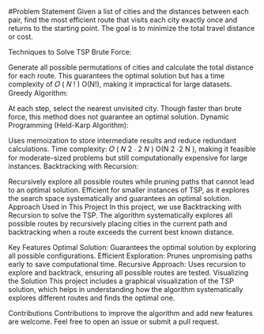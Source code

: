 #Problem Statement
Given a list of cities and the distances between each pair, find the most efficient route that visits each city exactly once and returns to the starting point. The goal is to minimize the total travel distance or cost.

Techniques to Solve TSP
Brute Force:

Generate all possible permutations of cities and calculate the total distance for each route.
This guarantees the optimal solution but has a time complexity of 
𝑂
(
𝑁
!
)
O(N!), making it impractical for large datasets.
Greedy Algorithm:

At each step, select the nearest unvisited city.
Though faster than brute force, this method does not guarantee an optimal solution.
Dynamic Programming (Held-Karp Algorithm):

Uses memoization to store intermediate results and reduce redundant calculations.
Time complexity: 
𝑂
(
𝑁
2
⋅
2
𝑁
)
O(N 
2
 ⋅2 
N
 ), making it feasible for moderate-sized problems but still computationally expensive for large instances.
Backtracking with Recursion:

Recursively explore all possible routes while pruning paths that cannot lead to an optimal solution.
Efficient for smaller instances of TSP, as it explores the search space systematically and guarantees an optimal solution.
Approach Used in This Project
In this project, we use Backtracking with Recursion to solve the TSP. The algorithm systematically explores all possible routes by recursively placing cities in the current path and backtracking when a route exceeds the current best known distance.

Key Features
Optimal Solution: Guarantees the optimal solution by exploring all possible configurations.
Efficient Exploration: Prunes unpromising paths early to save computational time.
Recursive Approach: Uses recursion to explore and backtrack, ensuring all possible routes are tested.
Visualizing the Solution
This project includes a graphical visualization of the TSP solution, which helps in understanding how the algorithm systematically explores different routes and finds the optimal one.

Contributions
Contributions to improve the algorithm and add new features are welcome. Feel free to open an issue or submit a pull request.
